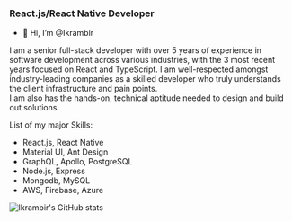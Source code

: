 ### React.js/React Native Developer

- 👋 Hi, I’m @Ikrambir

I am a senior full-stack developer with over 5 years of experience in software development across various industries,
with the 3 most recent years focused on React and TypeScript. I am well-respected amongst industry-leading companies as a skilled developer who truly understands the client infrastructure and pain points. <br>
I am also has the hands-on, technical aptitude needed to design and build out solutions.  <br>

List of my major Skills: <br>

- React.js, React Native <br>
- Material UI, Ant Design <br>
- GraphQL, Apollo, PostgreSQL <br>
- Node.js, Express <br>
- Mongodb, MySQL <br>
- AWS, Firebase, Azure <br>

![Ikrambir's GitHub stats](https://github-readme-stats.vercel.app/api?username=Ikrambir1&show_icons=true&theme=radical)

